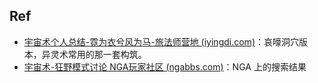 ## Ref

- [宇宙术个人总结-霓为衣兮风为马-旅法师营地 (iyingdi.com)](https://www.iyingdi.com/tz/post/5085640)：哀嚎洞穴版本，异灵术常用的那一套构筑。
- [宇宙术-狂野模式讨论 NGA玩家社区 (ngabbs.com)](https://ngabbs.com/thread.php?key=%E5%AE%87%E5%AE%99%E6%9C%AF&fid=621)：NGA 上的搜索结果